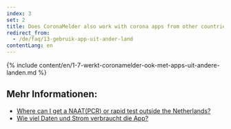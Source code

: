 ```yaml
---
index: 3
set: 2
title: Does CoronaMelder also work with corona apps from other countries?
redirect_from: 
  - /de/faq/13-gebruik-app-uit-ander-land
contentLang: en
---
```

{% include content/en/1-7-werkt-coronamelder-ook-met-apps-uit-andere-landen.md %}

## Mehr Informationen:


- [Where can I get a NAAT(PCR) or rapid test outside the Netherlands?](https://www.netherlandsworldwide.nl/documents/frequently-asked-questions/where-can-i-get-a-pcr-or-rapid-test-outside-the-netherlands)
- [Wie viel Daten und Strom verbraucht die App?](/{{page.lang}}/faq/2-2-hoeveel-data-en-stroom-gebruikt-de-app)
